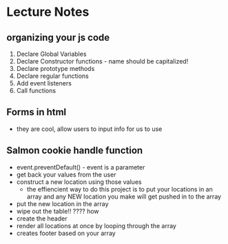 # Lecture Notes

## organizing your js code
1. Declare Global Variables
2. Declare Constructor functions - name should be capitalized!
3. Declare prototype methods
4. Declare regular functions
5. Add event listeners
6. Call functions

## Forms in html 
- they are cool, allow users to input info for us to use

## Salmon cookie handle function
- event.preventDefault() - event is a parameter
- get back your values from the user 
- construct a new location using those values
  - the effiencient way to do this project is to put your locations in an array and any NEW location you make will get pushed in to the array
- put the new location in the array
- wipe out the table!! ???? how 
- create the header
- render all locations at once by looping through the array
- creates footer based on your array